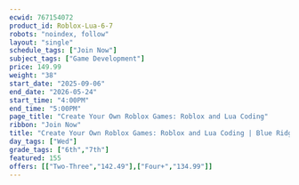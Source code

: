 ```yaml
---
ecwid: 767154072
product_id: Roblox-Lua-6-7
robots: "noindex, follow"
layout: "single"
schedule_tags: ["Join Now"]
subject_tags: ["Game Development"]
price: 149.99
weight: "38"
start_date: "2025-09-06"
end_date: "2026-05-24"
start_time: "4:00PM"
end_time: "5:00PM"
page_title: "Create Your Own Roblox Games: Roblox and Lua Coding"
ribbon: "Join Now"
title: "Create Your Own Roblox Games: Roblox and Lua Coding | Blue Ridge Boost"
day_tags: ["Wed"]
grade_tags: ["6th","7th"]
featured: 155
offers: [["Two-Three","142.49"],["Four+","134.99"]]
---
```

